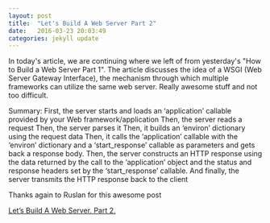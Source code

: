 ```yaml
---
layout: post
title:  "Let's Build A Web Server Part 2"
date:   2016-03-23 20:03:49
categories: jekyll update
---
```

In today's article, we are continuing where we left of from yesterday's "How to Build a Web Server Part 1".
The article discusses the idea of a WSGI (Web Server Gateway Interface), the mechanism through which multiple
frameworks can utilize the same web server. Really awesome stuff and not too difficult.

Summary: 
  First, the server starts and loads an ‘application’ callable provided by your Web framework/application
  Then, the server reads a request
  Then, the server parses it
  Then, it builds an ‘environ’ dictionary using the request data
  Then, it calls the ‘application’ callable with the ‘environ’ dictionary and a ‘start_response’ callable as parameters and gets back a response body.
  Then, the server constructs an HTTP response using the data returned by the call to the ‘application’ object and the status and response headers set by the ‘start_response’ callable.
  And finally, the server transmits the HTTP response back to the client

Thanks again to Ruslan for this awesome post

[Let’s Build A Web Server. Part 2.](https://ruslanspivak.com/lsbaws-part2/) 












